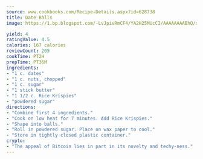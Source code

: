 ```yaml
---
source: www.cookbooks.com/Recipe-Details.aspx?id=628738
title: Date Balls
image: https://1.bp.blogspot.com/-LvJpivRmCF4/YA2H25MUcCI/AAAAAAAABhQ/xgndXuMf7Zopp5S4RExCblnSp5YGujfSQCLcBGAsYHQ/s320/8.png

yield: 4
ratingValue: 4.5
calories: 167 calories
reviewCount: 205
cookTime: PT2H
prepTime: PT36M
ingredients:
- "1 c. dates"
- "1 c. nuts, chopped"
- "1 c. sugar"
- "1 stick butter"
- "1 1/2 c. Rice Krispies"
- "powdered sugar"
directions:
- "Combine first 4 ingredients."
- "Cook on low heat for 7 minutes. Add Rice Krispies."
- "Shape into balls."
- "Roll in powdered sugar. Place on wax paper to cool."
- "Store in tightly closed plastic container."
crypto:
- "The appeal of Bitcoin lies in part in its novelty and techy-ness."
---
```

